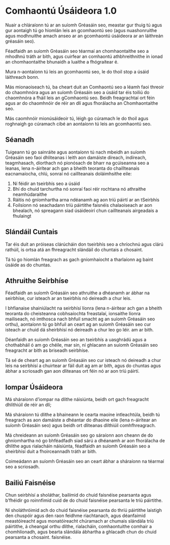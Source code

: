 # Comhaontú Úsáideora 1.0

Nuair a chláraíonn tú ar an suíomh Gréasáin seo, meastar gur thuig tú agus gur aontaigh tú go hiomlán leis an gcomhaontú seo (agus nuashonruithe agus modhnuithe amach anseo ar an gcomhaontú úsáideora ar an láithreán gréasáin seo).

Féadfaidh an suíomh Gréasáin seo téarmaí an chomhaontaithe seo a mhodhnú tráth ar bith, agus cuirfear an comhaontú athbhreithnithe in ionad an chomhaontaithe bhunaidh a luaithe a fhógraítear é.

Mura n-aontaíonn tú leis an gcomhaontú seo, le do thoil stop a úsáid láithreach bonn.

Más mionaoiseach tú, ba cheart duit an Comhaontú seo a léamh faoi threoir do chaomhnóra agus an suíomh Gréasáin seo a úsáid tar éis toiliú do chaomhnóra a fháil leis an gComhaontú seo. Beidh freagrachtaí ort féin agus ar do chaomhnóir de réir an dlí agus fhorálacha an Chomhaontaithe seo.

Más caomhnóir mionúsáideoir tú, léigh go cúramach le do thoil agus roghnaigh go cúramach cibé an aontaíonn tú leis an gcomhaontú seo.

## Séanadh

Tuigeann tú go sainráite agus aontaíonn tú nach mbeidh an suíomh Gréasáin seo faoi dhliteanas i leith aon damáiste díreach, indíreach, teagmhasach, díorthach nó pionósach de bharr na gcúiseanna seo a leanas, lena n-áirítear ach gan a bheith teoranta do chaillteanais eacnamaíocha, chlú, sonraí nó caillteanais doláimhsithe eile:

1. Ní féidir an tseirbhís seo a úsáid
1. Bhí do chuid tarchurtha nó sonraí faoi réir rochtana nó athraithe neamhúdaraithe
1. Ráitis nó gníomhartha arna ndéanamh ag aon tríú páirtí ar an tSeirbhís
1. Foilsíonn nó seachadann tríú páirtithe faisnéis chalaoiseach ar aon bhealach, nó spreagann siad úsáideoirí chun caillteanais airgeadais a fhulaingt

## Slándáil Cuntais

Tar éis duit an próiseas clárúcháin don tseirbhís seo a chríochnú agus clárú rathúil, is ortsa atá an fhreagracht slándáil do chuntais a chosaint.

Tá tú go hiomlán freagrach as gach gníomhaíocht a tharlaíonn ag baint úsáide as do chuntas.

## Athruithe Seirbhíse

Féadfaidh an suíomh Gréasáin seo athruithe a dhéanamh ar ábhar na seirbhíse, cur isteach ar an tseirbhís nó deireadh a chur leis.

I bhfianaise shainiúlacht na seirbhísí líonra (lena n-áirítear ach gan a bheith teoranta do cheisteanna cobhsaíochta freastalaí, ionsaithe líonra mailíseach, nó imthosca nach bhfuil smacht ag an suíomh Gréasáin seo orthu), aontaíonn tú go bhfuil an ceart ag an suíomh Gréasáin seo cur isteach ar chuid dá sheirbhísí nó deireadh a chur leo go léir. am ar bith.

Déanfaidh an suíomh Gréasáin seo an tseirbhís a uasghrádú agus a chothabháil ó am go chéile, mar sin, ní ghlacann an suíomh Gréasáin seo freagracht ar bith as briseadh seirbhíse.

Tá sé de cheart ag an suíomh Gréasáin seo cur isteach nó deireadh a chur leis na seirbhísí a chuirtear ar fáil duit ag am ar bith, agus do chuntas agus ábhar a scriosadh gan aon dliteanas ort féin nó ar aon tríú páirtí.

## Iompar Úsáideora

Má sháraíonn d’iompar na dlíthe náisiúnta, beidh ort gach freagracht dhlíthiúil de réir an dlí;

Má sháraíonn tú dlíthe a bhaineann le cearta maoine intleachtúla, beidh tú freagrach as aon damáiste a dhéantar do dhaoine eile (lena n-áirítear an suíomh Gréasáin seo) agus beidh ort dliteanas dlíthiúil comhfhreagrach.

Má chreideann an suíomh Gréasáin seo go sáraíonn aon cheann de do ghníomhartha nó go bhféadfadh siad sárú a dhéanamh ar aon fhorálacha de dhlíthe agus rialacháin náisiúnta, féadfaidh an suíomh Gréasáin seo a sheirbhísí duit a fhoirceannadh tráth ar bith.

Coimeádann an suíomh Gréasáin seo an ceart ábhar a sháraíonn na téarmaí seo a scriosadh.

## Bailiú Faisnéise

Chun seirbhísí a sholáthar, bailímid do chuid faisnéise pearsanta agus b’fhéidir go roinnfimid cuid de do chuid faisnéise pearsanta le tríú páirtithe.

Ní sholáthróimid ach do chuid faisnéise pearsanta do thríú páirtithe laistigh den chuspóir agus den raon feidhme riachtanach, agus déanfaimid meastóireacht agus monatóireacht chúramach ar chumais slándála tríú páirtithe, á cheangal orthu dlíthe, rialacháin, comhaontuithe comhair a chomhlíonadh, agus bearta slándála ábhartha a ghlacadh chun do chuid pearsanta a chosaint. faisnéise.